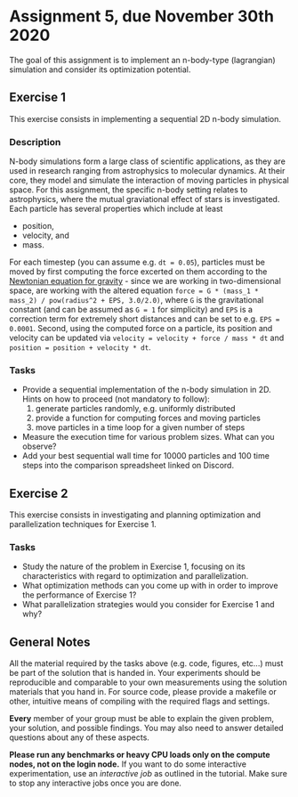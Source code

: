 # Assignment 5, due November 30th 2020

The goal of this assignment is to implement an n-body-type (lagrangian) simulation and consider its optimization potential.

## Exercise 1

This exercise consists in implementing a sequential 2D n-body simulation.

### Description

N-body simulations form a large class of scientific applications, as they are used in research ranging from astrophysics to molecular dynamics. At their core, they model and simulate the interaction of moving particles in physical space. For this assignment, the specific n-body setting relates to astrophysics, where the mutual graviational effect of stars is investigated. Each particle has several properties which include at least
- position,
- velocity, and
- mass.

For each timestep (you can assume e.g. `dt = 0.05`), particles must be moved by first computing the force excerted on them according to the [Newtonian equation for gravity](https://en.wikipedia.org/wiki/Newton%27s_law_of_universal_gravitation) - since we are working in two-dimensional space, are working with the altered equation `force = G * (mass_1 * mass_2) / pow(radius^2 + EPS, 3.0/2.0)`, where `G` is the gravitational constant (and can be assumed as `G = 1` for simplicity) and `EPS` is a correction term for extremely short distances and can be set to e.g. `EPS = 0.0001`. Second, using the computed force on a particle, its position and velocity can be updated via `velocity = velocity + force / mass * dt` and `position = position + velocity * dt`.

### Tasks

- Provide a sequential implementation of the n-body simulation in 2D. Hints on how to proceed (not mandatory to follow):
	1. generate particles randomly, e.g. uniformly distributed
	2. provide a function for computing forces and moving particles
	3. move particles in a time loop for a given number of steps
- Measure the execution time for various problem sizes. What can you observe?
- Add your best sequential wall time for 10000 particles and 100 time steps into the comparison spreadsheet linked on Discord.

## Exercise 2

This exercise consists in investigating and planning optimization and parallelization techniques for Exercise 1.

### Tasks

- Study the nature of the problem in Exercise 1, focusing on its characteristics with regard to optimization and parallelization.
- What optimization methods can you come up with in order to improve the performance of Exercise 1?
- What parallelization strategies would you consider for Exercise 1 and why?

## General Notes

All the material required by the tasks above (e.g. code, figures, etc...) must be part of the solution that is handed in. Your experiments should be reproducible and comparable to your own measurements using the solution materials that you hand in. For source code, please provide a makefile or other, intuitive means of compiling with the required flags and settings.

**Every** member of your group must be able to explain the given problem, your solution, and possible findings. You may also need to answer detailed questions about any of these aspects.

**Please run any benchmarks or heavy CPU loads only on the compute nodes, not on the login node.**
If you want to do some interactive experimentation, use an *interactive job* as outlined in the tutorial. Make sure to stop any interactive jobs once you are done.
